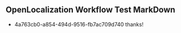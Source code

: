 ## OpenLocalization Workflow Test MarkDown
* 4a763cb0-a854-494d-9516-fb7ac709d740 thanks!

<!--HONumber=Aug16_HO4-->


